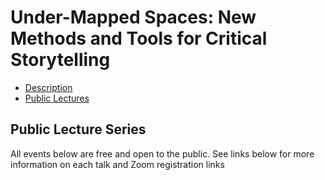 # Under-Mapped Spaces: New Methods and Tools for Critical Storytelling

- [Description](workshop_description.md)  
- [Public Lectures](public_events.,md)  


## Public Lecture Series
All events below are free and open to the public. See links below for more information on each talk and Zoom registration links

